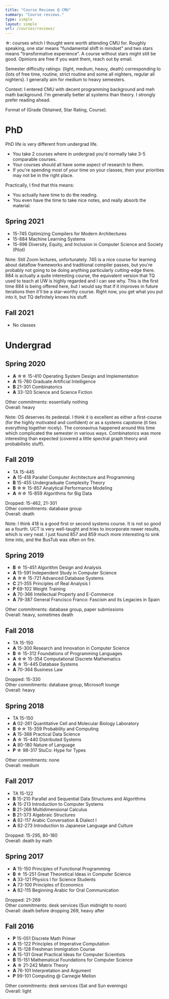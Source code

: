 ```yaml
---
title: "Course Reviews @ CMU"
summary: "Course reviews."
type: simple
layout: simple
url: /courses/reviews/
---
```


☆: courses which I thought were worth attending CMU for. Roughly speaking, one star means "fundamental shift in mindset" and two stars means "transformative experience". A course without stars might still be good. Opinions are free if you want them, reach out by email.

Semester difficulty ratings: {light, medium, heavy, death} corresponding to {lots of free time, routine, strict routine and some all nighters, regular all nighters}. I generally aim for medium to heavy semesters.

Context: I entered CMU with decent programming background and meh math background. I'm generally better at systems than theory. I strongly prefer reading ahead.

Format of (Grade Obtained, Star Rating, Course).

# PhD

PhD life is very different from undergrad life.

- You take 2 courses where in undergrad you'd normally take 3-5 comparable courses.
- Your courses should all have some aspect of research to them.
- If you're spending most of your time on your classes, then your priorities may not be in the right place.

Practically, I find that this means:

- You actually have time to do the reading.
- You even have the time to take nice notes, and really absorb the material.

## Spring 2021

- 15-745 Optimizing Compilers for Modern Architectures
- 15-884 Machine Learning Systems
- 15-996 Diversity, Equity, and Inclusion in Computer Science and Society (Pilot)

Note: Still Zoom lectures, unfortunately. 745 is a nice course for learning about dataflow frameworks and traditional compiler passes, but you're probably not going to be doing anything particularly cutting-edge there. 884 is actually a quite interesting course, the equivalent version that TQ used to teach at UW is highly regarded and I can see why. This is the first time 884 is being offered here, but I would say that if it improves in future iterations then it'll be a star-worthy course. Right now, you get what you put into it, but TQ definitely knows his stuff.

## Fall 2021

- No classes

# Undergrad

## Spring 2020

- **A** ☆☆ 15-410 Operating System Design and Implementation
- **A** 15-780 Graduate Artificial Intelligence
- **B** 21-301 Combinatorics
- **A** 33-120 Science and Science Fiction

Other commitments: essentially nothing  
Overall: heavy

Note: OS deserves its pedestal. I think it is excellent as either a first-course (for the highly motivated and confident) or as a systems capstone (it ties everything together nicely). The coronavirus happened around this time which complicated the semester in various ways. Combinatorics was more interesting than expected (covered a little spectral graph theory and probabilistic stuff).

## Fall 2019

- TA 15-445
- **A** 15-418 Parallel Computer Architecture and Programming
- **B** 15-455 Undergraduate Complexity Theory
- **B** ☆☆ 15-857 Analytical Performance Modeling
- **A** ☆☆ 15-859 Algorithms for Big Data

Dropped: 15-462, 21-301   
Other commitments: database group  
Overall: death

Note: I think 418 is a good first or second systems course. It is not so good as a fourth. UCT is very well-taught and tries to incorporate newer results, which is very neat. I just found 857 and 859 much more interesting to sink time into, and the BusTub was often on fire.

## Spring 2019

- **B** ☆ 15-451 Algorithm Design and Analysis
- **A** 15-591 Independent Study in Computer Science
- **A** ☆☆ 15-721 Advanced Database Systems
- **C** 21-355 Principles of Real Analysis I
- **P** 69-102 Weight Training
- **A** 70-366 Intellectual Property and E-Commerce
- **A** 79-387 General Francisco Franco: Fascism and its Legacies in Spain

Other commitments: database group, paper submissions  
Overall: heavy, sometimes death

## Fall 2018

- TA 15-150
- **A** 15-300 Research and Innovation in Computer Science
- **B** ☆ 15-312 Foundations of Programming Languages
- **A** ☆☆ 15-354 Computational Discrete Mathematics
- **A** ☆ 15-445 Database Systems
- **A** 70-364 Business Law

Dropped: 15-330  
Other commitments: database group, Microsoft lounge  
Overall: heavy

## Spring 2018

- TA 15-150
- **A** 02-261 Quantitative Cell and Molecular Biology Laboratory
- **B** ☆☆ 15-359 Probability and Computing
- **A** 15-388 Practical Data Science
- **A** ☆ 15-440 Distributed Systems
- **A** 80-180 Nature of Language
- **P** ☆ 98-317 StuCo: Hype for Types

Other commitments: none  
Overall: medium

## Fall 2017

- TA 15-122
- **B** 15-210 Parallel and Sequential Data Structures and Algorithms
- **A** 15-213 Introduction to Computer Systems
- **B** 21-268 Multidimensional Calculus
- **B** 21-373 Algebraic Structures
- **A** 82-117 Arabic Conversation & Dialect I
- **A** 82-273 Introduction to Japanese Language and Culture

Dropped: 15-295, 80-180  
Overall: death by math

## Spring 2017

- **A** 15-150 Principles of Functional Programming
- **B** ☆ 15-251 Great Theoretical Ideas in Computer Science
- **A** 33-121 Physics I for Science Students
- **A** 73-100 Principles of Economics
- **A** 82-115 Beginning Arabic for Oral Communication

Dropped: 21-269  
Other commitments: desk services (Sun midnight to noon)  
Overall: death before dropping 269, heavy after

## Fall 2016

- **P** 15-051 Discrete Math Primer
- **A** 15-122 Principles of Imperative Computation
- **A** 15-128 Freshman Immigration Course
- **A** 15-131 Great Practical Ideas for Computer Scientists
- **B** 15-151 Mathematical Foundations for Computer Science
- **A** ☆ 21-242 Matrix Theory
- **A** 76-101 Interpretation and Argument
- **P** 99-101 Computing @ Carnegie Mellon

Other commitments: desk services (Sat and Sun evenings)   
Overall: light

